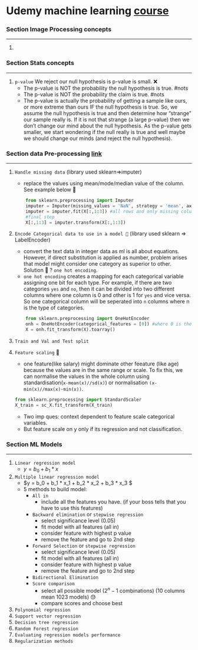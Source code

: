 
# Udemy machine learning [course](https://www.udemy.com/course/machinelearning/learn/lecture/6682576#overview)

### Section Image Processing concepts
---
1. 

### Section Stats concepts
---
1. `p-value` We reject our null hypothesis is p-value is small. ❌
    - The p-value is NOT the probability the null hypothesis is true. #nots
    - The p-value is NOT the probability the claim is true. #nots
    - The p-value is actually the probability of getting a sample like ours, or more extreme than ours IF the null hypothesis is true. So, we assume the null hypothesis is true and then determine how “strange” our sample really is. If it is not that strange (a large p-value) then we don’t change our mind about the null hypothesis. As the p-value gets smaller, we start wondering if the null really is true and well maybe we should change our minds (and reject the null hypothesis).

### Section data Pre-processing [link](https://www.udemy.com/course/machinelearning/learn/lecture/6682576#overview)
---

1. `Handle missing data` (library used sklearn=>imputer)
    - replace the values using mean/mode/median value of the column. See example below 💱
    ```python
        from sklearn.preprocessing import Imputer
        imputer = Imputer(missing_values = 'NaN', strategy = 'mean', axis = 0)
        imputer = imputer.fit(X[:,1:3]) #all rows and only missing columns
        #final step
        X[:,1:3] = imputer.transform(X[:,1:3])
    ```

2. `Encode Categorical data to use in a model 🐽` (library used sklearn => LabelEncoder)
    - convert the text data in integer data as ml is all about equations. However, if direct substitution is applied as number, problem arises that model might consider one category as superior to other. Solution 📗 ? `one hot encoding`.
    - `one hot encoding` creates a mapping for each categorical variable assigning one bit for each type. For example, if there are two categories `yes` and `no`, then it can be divided into two different columns where one column is 0 and other is 1 for `yes` and vice versa. So one categorical column will be seperated into `n` columns where n is the type of categories.
    ```python
        from sklearn.preprocessing import OneHotEncoder
        onh = OneHotEncoder(categorical_features = [0]) #where 0 is the categorical column
        X = onh.fit_transform(X).toarray()
    ```

3. `Train and Val and Test split`
4. `Feature scaling` 🍠
    - one feature(like salary) might dominate other feeature (like age) because the values are in the same range or scale. To fix this, we can normalise the values in the whole column using standardisation(`x-mean(x)//sd(x)`) or normalisation `(x-min(x)//max(x)-min(x))`. 
    ```python
    from sklearn.preprocessing import StandardScaler
    X_train = sc_X.fit_transform(X_train)    
    ```
    - Two imp ques: context dependent to feature scale categorical variables.
    - But feature scale on y only if its regression and not classification.

### Section ML Models
---

1. `Linear regression model`
    - $y = b_0 + b_1 * x$    
2. `Multiple linear regression model`
    - $y = b_0 + b_1 * x_1 + b_2 * x_2 + b_3 * x_3 $   
    - 5 methods to build model:
        - `All in`
            - include all the features you have. (if your boss tells that you have to use this features) 
        - `Backward elimination` or `stepwise regression`
            -  select significance level (0.05)
            -  fit model with all features (all in)
            -  consider feature with highest p value
            -  remove the feature and go to 2nd step
        - `Forward Selection`  or `stepwise regression`
            -  select significance level (0.05)
            -  fit model with all features (all in)
            -  consider feature with highest p value
            -  remove the feature and go to 2nd step
        - `Bidirectional Elimination`  
        - `Score comparison` 
            - select all possible model ($2^n-1$ combinations) (10 columns mean 1023 models) 😓
            - compare scores and choose best 
3. `Polynomial regression`
4. `Support vector regression`
5. `Decision tree regression`
6. `Random Forest regression`
7. `Evaluating regression models performance`
8. `Regularization methods`


